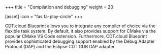 +++
title = "Compilation and debugging"
weight = 20

[asset]
  icon = "fas fa-play-circle"
+++

CDT.cloud Blueprint allows you to integrate any compiler of choice via the flexible task system. By default, it also provides support for CMake via the popular CMake VS Code extension. Furthermore, CDT.cloud Blueprint provides sophisticated debugging support enabled by the Debug Adapter Protocol (DAP) and the Eclipse CDT GDB DAP adapter.
